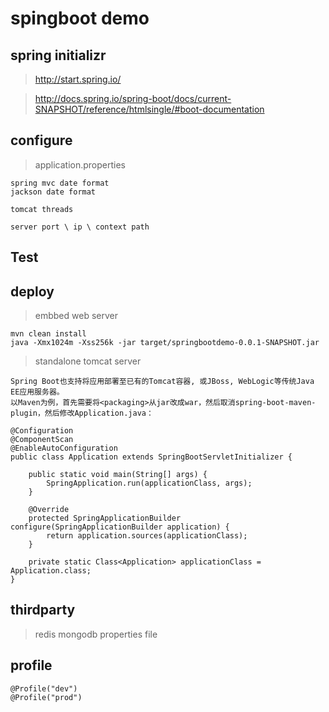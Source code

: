 spingboot demo
==============

spring initializr
-----------------

> http://start.spring.io/

> http://docs.spring.io/spring-boot/docs/current-SNAPSHOT/reference/htmlsingle/#boot-documentation

configure
---------

> application.properties
	
	spring mvc date format
	jackson date format
	
	tomcat threads
	
	server port \ ip \ context path
	
Test
----


deploy
------

> embbed web server

	mvn clean install
	java -Xmx1024m -Xss256k -jar target/springbootdemo-0.0.1-SNAPSHOT.jar
	
> standalone tomcat server

	Spring Boot也支持将应用部署至已有的Tomcat容器, 或JBoss, WebLogic等传统Java EE应用服务器。
	以Maven为例，首先需要将<packaging>从jar改成war，然后取消spring-boot-maven-plugin，然后修改Application.java：
	
	@Configuration
	@ComponentScan
	@EnableAutoConfiguration
	public class Application extends SpringBootServletInitializer {

	    public static void main(String[] args) {
	        SpringApplication.run(applicationClass, args);
	    }
	
	    @Override
	    protected SpringApplicationBuilder configure(SpringApplicationBuilder application) {
	        return application.sources(applicationClass);
	    }
	
	    private static Class<Application> applicationClass = Application.class;
	}
	
thirdparty
----------

> redis
> mongodb
> properties file


profile
-------

	@Profile("dev")
	@Profile("prod")
	